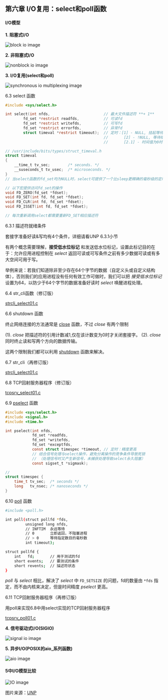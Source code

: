 ## 第六章 I/O复用：select和poll函数

#### I/O模型

**1. 阻塞式I/O**

![block io image](doc/figure-6-1.png)

**2. 非阻塞式I/O**

![nonblock io image](doc/figure-6-2.png)

**3. I/O复用(select和poll)**

![synchronous io multiplexing image](doc/figure-6-3.png)

6.3 select 函数

```c
#include <sys/select.h>

int select(int nfds,                        // 最大文件描述符 **+ 1**
        fd_set *restrict readfds,           // 可读fd
        fd_set *restrict writefds,          // 可写fd
        fd_set *restrict errorfds,          // 异常fd
        struct timeval *restrict timeout);  // 定时：[1] - NULL, 挂起等待
                                            //       [2] - !NULL, 等待指定时间
                                            //       [2.1] - 时间值为0时，不等待，立即返回（轮询）

// /usr/include/bits/types/struct_timeval.h
struct timeval
{
    __time_t tv_sec;        /* seconds. */
    __suseconds_t tv_usec;  /* microseconds. */
}
// 当select函数的fd_set均为NULL时，select可提供了一个比sleep更精确的毫秒级的定时器

// 以下宏提供访问fd_set的操作
void FD_ZERO(fd_set *fdset);
void FD_SET(int fd, fd_set *fdset);
void FD_CLR(int fd, fd_set *fdset);
void FD_ISSET(int fd, fd_set *fdset);

// 每次重新调用select都需要重新FD_SET相应描述符
```

6.3.1 描述符就绪条件

套接字准备好读&写均有4个条件，详细请看UNP 6.3.1小节

有两个概念需要理解，**接受低水位标记** 和发送低水位标记，设置此标记目的在于：允许应用进程控制在 *select* 返回可读或可写条件之前有多少数据可读或有多大空间可用于写。

举例来说：若我们知道除非至少存在64个字节的数据（自定义头或自定义结构体），否则我们的应用进程没有任何有效工作可做时，我们可以把 *接受低水位标记* 设置为64，以防少于64个字节的数据准备好读时 *select* 唤醒进程处理。

6.4 str\_cli函数（修订版）

[strcli\_select01.c](strcli_select01.c)

6.6 shutdown 函数

终止网络连接的方法通常是 [close](http://man7.org/linux/man-pages/man2/close.2.html) 函数，不过 *close* 有两个限制

(1). *close* 把描述符的引用计数减1,仅在该计数变为0时才关闭套接字。
(2). *close* 同时终止读和写两个方向的数据传输。

这两个限制我们都可以利用 [shutdown](http://man7.org/linux/man-pages/man2/shutdown.2.html) 函数来解决。

6.7 str\_cli（再修订版）

[strcli\_select01.c](strcli_select02.c)

6.8 TCP回射服务器程序（修订版）

[tcpsrv\_select01.c](tcpsrv_select01.c)

6.9 [pselect](http://man7.org/linux/man-pages/man2/pselect.2.html) 函数

```c
#include <sys/select.h>
#include <signal.h>
#include <time.h>

int pselect(int nfds,
            fd_set *readfds,
            fd_set *writefds,
            fd_set *exceptfds,
            const struct timespec *timeout, // 定时：精度更高
            // 结合信号处理与select操作，避免分离操作的竞争条件导致死锁
            // （处理信号时又产生新信号，未捕获处理导致select永久阻塞）
            const sigset_t *sigmask);

// 
struct timespec {
    time_t tv_sec;  /* seconds */
    long   tv_nsec; /* nanoseconds */
}
```

6.10 [poll](http://man7.org/linux/man-pages/man2/poll.2.html) 函数

```sh
#include <poll.h>

int poll(struct pollfd *fds,
         unsigned long nfds,
         // INFTIM  永远等待
         // 0       立即返回，不阻塞进程
         // > 0     等待指定数目的毫秒数
         int timeout);

struct pollfd {
    int   fd;       // 用于测试的fd
    short events;   // 要测试的条件
    short revents;  // 描述符状态
}
```

*poll* 与 *select* 相比，解决了 *select* 中 `FD_SETSIZE` 的问题，fd的数量由 `*fds` 指定，而不由内核来决定，但是时间精度 *pselect* 更高。

6.11 TCP回射服务器程序（再修订版）

用poll来实现6.8中用select实现的TCP回射服务器程序

[tcpsrv\_poll01.c](tcpsrv_poll01.c)

**4. 信号驱动式I/O(SIGIO)**

![signal io image](doc/figure-6-4.png)

**5. 异步I/O(POSIX的aio_系列函数)**

![aio image](doc/figure-6-5.png)

#### 5中I/O模型比较

![IO image](doc/figure-6-6.png)

图片来源：[UNP](https://www.amazon.cn/UNIX%E7%BD%91%E7%BB%9C%E7%BC%96%E7%A8%8B-%E5%A5%97%E6%8E%A5%E5%AD%97%E8%81%94%E7%BD%91API-%E5%8F%B2%E8%92%82%E6%96%87%E6%96%AF/dp/B011S72JB6/ref=sr_1_3?ie=UTF8&qid=1512463174&sr=8-3&keywords=unix+network+programming)
